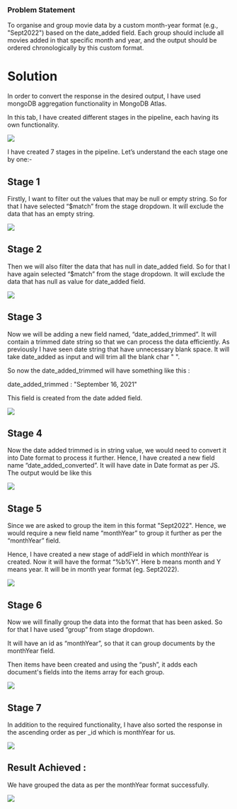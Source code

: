 ### Problem Statement
To organise and group movie data by a custom month-year format (e.g., "Sept2022") based on the date_added field. Each group should include all movies added in that specific month and year, and the output should be ordered chronologically by this custom format.



# Solution
In order to convert the response in the desired output, I have used mongoDB aggregation functionality in MongoDB Atlas.

In this tab, I have created different stages in the pipeline, each having its own functionality.

![](https://github.com/user-attachments/assets/782d78d5-36bd-40a1-89ff-e71d3811f3d7)

I have created 7 stages in the pipeline. Let’s understand the each stage one by one:-

Stage 1
-------------
Firstly, I want to filter out the values that may be null or empty string. So for that I have selected “$match” from the stage dropdown. It will exclude the data that has an empty string.

![](https://github.com/user-attachments/assets/dc3cda27-5c89-4187-8b20-f541d0b03992)

Stage 2
-------------
Then we will also filter the data that has null in date_added field. So for that I have again selected “$match” from the stage dropdown. It will exclude the data that has null as value for date_added field.

![](https://github.com/user-attachments/assets/cde3397b-bf9f-4096-95f6-68b072a6d228)

Stage 3
-------------
Now we will be adding a new field named, “date_added_trimmed”. It will contain a trimmed date string so that we can process the data efficiently. As previously I have seen date string that have unnecessary blank space. It will take date_added as input and will trim all the blank char " ".

So now the date_added_trimmed will have something like this : 


date_added_trimmed : "September 16, 2021"

This field is created from the date added field.


![](https://github.com/user-attachments/assets/7a4d3d6d-8f13-40a9-9646-3e67f069a4e4)

Stage 4
-------------
Now the date added trimmed is in string value, we would need to convert it into Date format to process it further. Hence, I have created a new field name “date_added_converted”. It will have date in Date format as per JS.
The output would be like this 


![](https://github.com/user-attachments/assets/c6a9f1af-35f9-4368-97f4-1d39ff231445)

Stage 5
-------------
Since we are asked to group the item in this format "Sept2022". Hence, we would require a new field name “monthYear” to group it further as per the “monthYear” field.

Hence, I have created a new stage of addField in which monthYear is created. Now it will have the format “%b%Y”. Here b means month and Y means year. It will be in month year format (eg. Sept2022).


![](https://github.com/user-attachments/assets/c485eddf-9910-491e-9d22-fdbcc315b823)

Stage 6
-------------
Now we will finally group the data into the format that has been asked. So for that I have used “group” from stage dropdown.

It will have an id as “monthYear”, so that it can group documents by the monthYear field.

Then items have been created and using the “push”, it adds each document's fields into the items array for each group.


![](https://github.com/user-attachments/assets/63d6175c-d6ab-4ea4-9ce4-bf8682b523fd)

Stage 7
-------------
In addition to the required functionality, I have also sorted the response in the ascending order as per _id which is monthYear for us.

![](https://github.com/user-attachments/assets/6a3769cf-081c-437a-a53a-293c949d27b8)


Result Achieved :
-------------
We have grouped the data as per the monthYear format successfully.

![](https://github.com/user-attachments/assets/457eb14a-83be-4638-8ca0-f27c6fe27a45)
